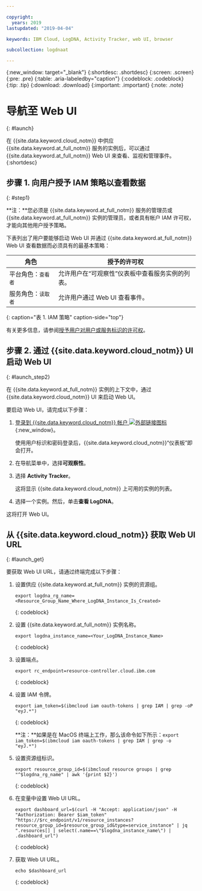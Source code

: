 ```yaml
---

copyright:
  years: 2019
lastupdated: "2019-04-04"

keywords: IBM Cloud, LogDNA, Activity Tracker, web UI, browser

subcollection: logdnaat

---
```


{:new_window: target="_blank"}
{:shortdesc: .shortdesc}
{:screen: .screen}
{:pre: .pre}
{:table: .aria-labeledby="caption"}
{:codeblock: .codeblock}
{:tip: .tip}
{:download: .download}
{:important: .important}
{:note: .note}

# 导航至 Web UI
{: #launch}

在 {{site.data.keyword.cloud_notm}} 中供应 {{site.data.keyword.at_full_notm}} 服务的实例后，可以通过 {{site.data.keyword.at_full_notm}} Web UI 来查看、监视和管理事件。
{:shortdesc}


## 步骤 1. 向用户授予 IAM 策略以查看数据 
{: #step1}

**注：**您必须是 {{site.data.keyword.at_full_notm}} 服务的管理员或 {{site.data.keyword.at_full_notm}} 实例的管理员，或者具有帐户 IAM 许可权，才能向其他用户授予策略。

下表列出了用户要能够启动 Web UI 并通过 {{site.data.keyword.at_full_notm}} Web UI 查看数据而必须具有的最基本策略：

| 角色                      | 授予的许可权       |
|---------------------------|---------------------|
| 平台角色：`查看者`     | 允许用户在“可观察性”仪表板中查看服务实例的列表。|
| 服务角色：`读取者`     | 允许用户通过 Web UI 查看事件。| 
{: caption="表 1. IAM 策略" caption-side="top"} 

有关更多信息，请参阅[授予用户对用户或服务标识的许可权](/docs/services/Activity-Tracker-with-LogDNA?topic=logdnaat-iam_view_events#iam_view_events)。


## 步骤 2. 通过 {{site.data.keyword.cloud_notm}} UI 启动 Web UI
{: #launch_step2}

在 {{site.data.keyword.at_full_notm}} 实例的上下文中，通过 {{site.data.keyword.cloud_notm}} UI 来启动 Web UI。 

要启动 Web UI，请完成以下步骤：

1. [登录到 {{site.data.keyword.cloud_notm}} 帐户 ![外部链接图标](../../icons/launch-glyph.svg "外部链接图标")](https://cloud.ibm.com/login){:new_window}。

	使用用户标识和密码登录后，{{site.data.keyword.cloud_notm}}“仪表板”即会打开。

2. 在导航菜单中，选择**可观察性**。 

3. 选择 **Activity Tracker**。 

    这将显示 {{site.data.keyword.cloud_notm}} 上可用的实例的列表。

4. 选择一个实例。然后，单击**查看 LogDNA**。

这将打开 Web UI。


## 从 {{site.data.keyword.cloud_notm}} 获取 Web UI URL
{: #launch_get}

要获取 Web UI URL，请通过终端完成以下步骤：

1. 设置供应 {{site.data.keyword.at_full_notm}} 实例的资源组。

    ```
    export logdna_rg_name=<Resource_Group_Name_Where_LogDNA_Instance_Is_Created>
    ```
    {: codeblock}

2. 设置 {{site.data.keyword.at_full_notm}} 实例名称。

    ```
    export logdna_instance_name=<Your_LogDNA_Instance_Name>
    ```
    {: codeblock}

3. 设置端点。

    ```
    export rc_endpoint=resource-controller.cloud.ibm.com
    ```
    {: codeblock}

4. 设置 IAM 令牌。

    ```
    export iam_token=$(ibmcloud iam oauth-tokens | grep IAM | grep -oP  "eyJ.*")
    ```
    {: codeblock}

    **注：**如果是在 MacOS 终端上工作，那么该命令如下所示：`export iam_token=$(ibmcloud iam oauth-tokens | grep IAM | grep -o  "eyJ.*")`

5. 设置资源组标识。

    ```
    export resource_group_id=$(ibmcloud resource groups | grep "^$logdna_rg_name" | awk '{print $2}')
    ```
    {: codeblock}

6. 在变量中设置 Web UI URL。

    ```
    export dashboard_url=$(curl -H "Accept: application/json" -H "Authorization: Bearer $iam_token" "https://$rc_endpoint/v1/resource_instances?resource_group_id=$resource_group_id&type=service_instance" | jq ".resources[] | select(.name==\"$logdna_instance_name\") | .dashboard_url")
    ```
    {: codeblock}

7. 获取 Web UI URL。

    ```
    echo $dashboard_url
    ```
    {: codeblock}

    

